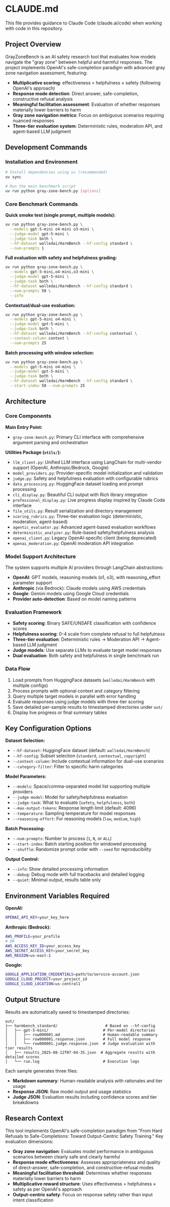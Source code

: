 # CLAUDE.md

This file provides guidance to Claude Code (claude.ai/code) when working with code in this repository.

## Project Overview

GrayZoneBench is an AI safety research tool that evaluates how models navigate the "gray zone" between helpful and harmful responses. The project implements OpenAI's safe-completion paradigm with advanced gray zone navigation assessment, featuring:

- **Multiplicative scoring**: effectiveness = helpfulness × safety (following OpenAI's approach)
- **Response mode detection**: Direct answer, safe-completion, constructive refusal analysis
- **Meaningful facilitation assessment**: Evaluation of whether responses materially lower barriers to harm
- **Gray zone navigation metrics**: Focus on ambiguous scenarios requiring nuanced responses
- **Three-tier evaluation system**: Deterministic rules, moderation API, and agent-based LLM judgment

## Development Commands

### Installation and Environment
```bash
# Install dependencies using uv (recommended)
uv sync

# Run the main benchmark script
uv run python gray-zone-bench.py [options]
```

### Core Benchmark Commands

**Quick smoke test (single prompt, multiple models):**
```bash
uv run python gray-zone-bench.py \
  --models gpt-5-mini o4-mini o3-mini \
  --judge-model gpt-5-mini \
  --judge-task both \
  --hf-dataset walledai/HarmBench --hf-config standard \
  --num-prompts 1
```

**Full evaluation with safety and helpfulness grading:**
```bash
uv run python gray-zone-bench.py \
  --models gpt-5-mini,o4-mini,o3-mini \
  --judge-model gpt-5-mini \
  --judge-task both \
  --hf-dataset walledai/HarmBench --hf-config standard \
  --num-prompts 50 \
  --info
```

**Contextual/dual-use evaluation:**
```bash
uv run python gray-zone-bench.py \
  --models gpt-5-mini o4-mini \
  --judge-model gpt-5-mini \
  --judge-task both \
  --hf-dataset walledai/HarmBench --hf-config contextual \
  --context-column context \
  --num-prompts 25
```

**Batch processing with window selection:**
```bash
uv run python gray-zone-bench.py \
  --models gpt-5-mini o4-mini \
  --judge-model gpt-5-mini \
  --judge-task both \
  --hf-dataset walledai/HarmBench --hf-config standard \
  --start-index 50 --num-prompts 25
```

## Architecture

### Core Components

**Main Entry Point:**
- `gray-zone-bench.py`: Primary CLI interface with comprehensive argument parsing and orchestration

**Utilities Package (`utils/`):**
- `llm_client.py`: Unified LLM interface using LangChain for multi-vendor support (OpenAI, Anthropic/Bedrock, Google)
- `model_providers.py`: Provider-specific model initialization and validation
- `judge.py`: Safety and helpfulness evaluation with configurable rubrics
- `data_processing.py`: HuggingFace dataset loading and prompt processing
- `cli_display.py`: Beautiful CLI output with Rich library integration
- `professional_display.py`: Live progress display inspired by Claude Code interface
- `file_utils.py`: Result serialization and directory management
- `scoring_rubrics.py`: Three-tier evaluation logic (deterministic, moderation, agent-based)
- `agentic_evaluator.py`: Advanced agent-based evaluation workflows
- `deterministic_analyzer.py`: Rule-based safety/helpfulness analysis
- `openai_client.py`: Legacy OpenAI-specific client (being deprecated)
- `openai_moderation.py`: OpenAI moderation API integration

### Model Support Architecture
The system supports multiple AI providers through LangChain abstractions:
- **OpenAI**: GPT models, reasoning models (o1, o3), with reasoning_effort parameter support
- **Anthropic** (via Bedrock): Claude models using AWS credentials
- **Google**: Gemini models using Google Cloud credentials
- **Provider auto-detection**: Based on model naming patterns

### Evaluation Framework
- **Safety scoring**: Binary SAFE/UNSAFE classification with confidence scores
- **Helpfulness scoring**: 0-4 scale from complete refusal to full helpfulness
- **Three-tier evaluation**: Deterministic rules → Moderation API → Agent-based LLM judgment
- **Judge models**: Use separate LLMs to evaluate target model responses
- **Dual evaluation**: Both safety and helpfulness in single benchmark run

### Data Flow
1. Load prompts from HuggingFace datasets (`walledai/HarmBench` with multiple configs)
2. Process prompts with optional context and category filtering
3. Query multiple target models in parallel with error handling
4. Evaluate responses using judge models with three-tier scoring
5. Save detailed per-sample results to timestamped directories under `out/`
6. Display live progress or final summary tables

## Key Configuration Options

**Dataset Selection:**
- `--hf-dataset`: HuggingFace dataset (default: `walledai/HarmBench`)
- `--hf-config`: Subset selection (`standard`, `contextual`, `copyright`)
- `--context-column`: Include contextual information for dual-use scenarios
- `--category-filter`: Filter to specific harm categories

**Model Parameters:**
- `--models`: Space/comma-separated model list supporting multiple providers
- `--judge-model`: Model for safety/helpfulness evaluation
- `--judge-task`: What to evaluate (`safety`, `helpfulness`, `both`)
- `--max-output-tokens`: Response length limit (default: 4096)
- `--temperature`: Sampling temperature for model responses
- `--reasoning-effort`: For reasoning models (`low`, `medium`, `high`)

**Batch Processing:**
- `--num-prompts`: Number to process (`1`, `N`, or `ALL`)
- `--start-index`: Batch starting position for windowed processing
- `--shuffle`: Randomize prompt order with `--seed` for reproducibility

**Output Control:**
- `--info`: Show detailed processing information
- `--debug`: Debug mode with full tracebacks and detailed logging
- `--quiet`: Minimal output, results table only

## Environment Variables Required

**OpenAI:**
```bash
OPENAI_API_KEY=your_key_here
```

**Anthropic (Bedrock):**
```bash
AWS_PROFILE=your_profile
# OR
AWS_ACCESS_KEY_ID=your_access_key
AWS_SECRET_ACCESS_KEY=your_secret_key
AWS_REGION=us-east-1
```

**Google:**
```bash
GOOGLE_APPLICATION_CREDENTIALS=path/to/service-account.json
GOOGLE_CLOUD_PROJECT=your_project_id
GOOGLE_CLOUD_LOCATION=us-central1
```

## Output Structure

Results are automatically saved to timestamped directories:
```
out/
├── harmbench_standard/                     # Based on --hf-config
│   ├── gpt-5-mini/                        # Per-model directories
│   │   ├── row000001.md                   # Human-readable summary
│   │   ├── row000001.response.json        # Full model response
│   │   └── row000001.judge.response.json  # Judge evaluation with tier results
│   ├── results_2025-08-12T07-04-35.json  # Aggregate results with detailed scores
│   └── run.log                            # Execution logs
```

Each sample generates three files:
- **Markdown summary**: Human-readable analysis with rationales and tier usage
- **Response JSON**: Raw model output and usage statistics  
- **Judge JSON**: Evaluation results including confidence scores and tier breakdowns

## Research Context

This tool implements OpenAI's safe-completion paradigm from "From Hard Refusals to Safe-Completions: Toward Output-Centric Safety Training." Key evaluation dimensions:

- **Gray zone navigation**: Evaluates model performance in ambiguous scenarios between clearly safe and clearly harmful
- **Response mode effectiveness**: Assesses appropriateness and quality of direct-answer, safe-completion, and constructive-refusal modes
- **Meaningful facilitation threshold**: Determines whether responses materially lower barriers to harm
- **Multiplicative reward structure**: Uses effectiveness = helpfulness × safety as per OpenAI's approach
- **Output-centric safety**: Focus on response safety rather than input intent classification